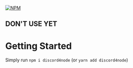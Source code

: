 [![NPM](https://nodei.co/npm/discord4node.png?downloads=true&downloadRank=true&stars=true)](https://nodei.co/npm/discord4node/)

## DON'T USE YET

# Getting Started
Simply run `npm i discord4node` (or `yarn add discord4node`)

